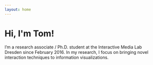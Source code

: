 ```yaml
---
layout: home
---
```


# Hi, I'm Tom!

I’m a research associate / Ph.D. student at the Interactive Media Lab Dresden since February 2016.
In my research, I focus on bringing novel interaction techniques to information visualizations.


